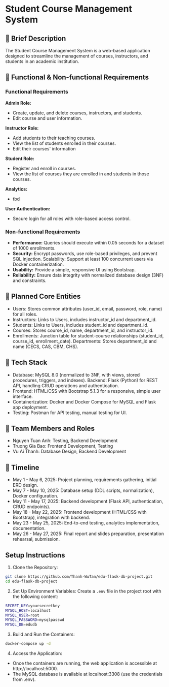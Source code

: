 # Student Course Management System

## 📄 Brief Description
The Student Course Management System is a web-based application designed to streamline the management of courses, instructors, and students in an academic institution. 

## 🎯 Functional & Non-functional Requirements
### Functional Requirements

**Admin Role:**
- Create, update, and delete courses, instructors, and students.
- Edit course and user information.


**Instructor Role:**
- Add students to their teaching courses.
- View the list of students enrolled in their courses.
- Edit their courses' information


**Student Role:**
- Register and enroll in courses.
- View the list of courses they are enrolled in and students in those courses.


**Analytics:**
- tbd


**User Authentication:**
- Secure login for all roles with role-based access control.



### Non-functional Requirements

- **Performance:** Queries should execute within 0.05 seconds for a dataset of 1000 enrollments.
- **Security:** Encrypt passwords, use role-based privileges, and prevent SQL injection.
Scalability: Support at least 100 concurrent users via Docker containerization.
- **Usability:** Provide a simple, responsive UI using Bootstrap.
- **Reliability:** Ensure data integrity with normalized database design (3NF) and constraints.

## 🧱 Planned Core Entities

- Users: Stores common attributes (user_id, email, password, role, name) for all roles.
- Instructors: Links to Users, includes instructor_id and department_id.
- Students: Links to Users, includes student_id and department_id.
- Courses: Stores course_id, name, department_id, and instructor_id.
- Enrollments: Junction table for student-course relationships (student_id, course_id, enrollment_date).
Departments: Stores department_id and name (CECS, CAS, CBM, CHS).

## 🔧 Tech Stack

- Database: MySQL 8.0 (normalized to 3NF, with views, stored procedures, triggers, and indexes).
Backend: Flask (Python) for REST API, handling CRUD operations and authentication.
- Frontend: HTML/CSS with Bootstrap 5.1.3 for a responsive, simple user interface.
- Containerization: Docker and Docker Compose for MySQL and Flask app deployment.
- Testing: Postman for API testing, manual testing for UI.

## 👥 Team Members and Roles

- Nguyen Tuan Anh: Testing, Backend Development
- Truong Gia Bao: Frontend Development, Testing 
- Vu Ai Thanh: Database Design, Backend Development

## 📅 Timeline

- May 1 - May 6, 2025: Project planning, requirements gathering, initial ERD design.
- May 7 - May 10, 2025: Database setup (DDL scripts, normalization), Docker configuration.
- May 11 - May 17, 2025: Backend development (Flask API, authentication, CRUD endpoints).
- May 18 - May 22, 2025: Frontend development (HTML/CSS with Bootstrap), integration with backend.
- May 23 - May 25, 2025: End-to-end testing, analytics implementation, documentation.
- May 26 - May 27, 2025: Final report and slides preparation, presentation rehearsal, submission.



## Setup Instructions
1. Clone the Repository:

```bash
git clone https://github.com/Thanh-WuTan/edu-flask-db-project.git
cd edu-flask-db-project
```

2. Set Up Environment Variables:
Create a `.env` file in the project root with the following content:

```bash
SECRET_KEY=yoursecretkey
MYSQL_HOST=localhost
MYSQL_USER=root
MYSQL_PASSWORD=mysqlpasswd
MYSQL_DB=edudb
```

3. Build and Run the Containers:
```bash
docker-compose up -d
```

4. Access the Application:
- Once the containers are running, the web application is accessible at http://localhost:5000.
- The MySQL database is available at localhost:3308 (use the credentials from .env).
